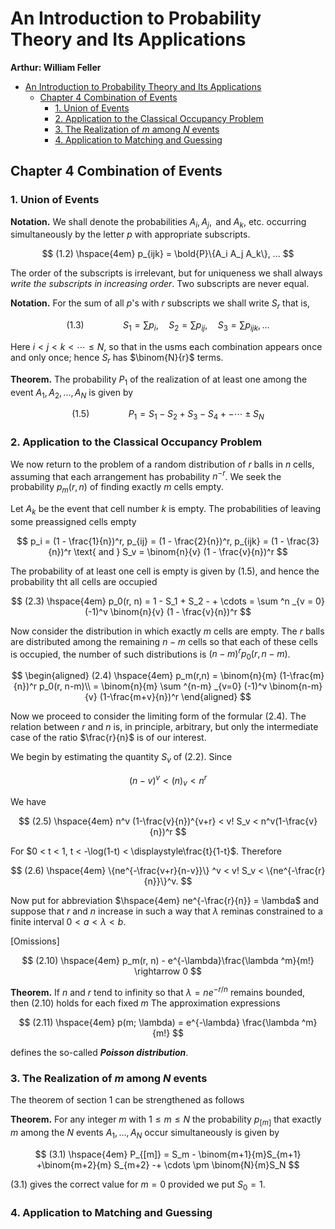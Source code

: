 # An Introduction to Probability Theory and Its Applications

**Arthur: William Feller**

- [An Introduction to Probability Theory and Its Applications](#an-introduction-to-probability-theory-and-its-applications)
  - [Chapter 4 Combination of Events](#chapter-4-combination-of-events)
    - [1. Union of Events](#1-union-of-events)
    - [2. Application to the Classical Occupancy Problem](#2-application-to-the-classical-occupancy-problem)
    - [3. The Realization of $m$ among $N$ events](#3-the-realization-of-m-among-n-events)
    - [4. Application to Matching and Guessing](#4-application-to-matching-and-guessing)

## Chapter 4 Combination of Events

### 1. Union of Events

**Notation.** We shall denote the probabilities $A_i, A_j, \text{ and } A_k$, etc. occurring simultaneously by the letter $p$ with appropriate subscripts.

$$
(1.2) \hspace{4em} p_{ijk} = \bold{P}\{A_i A_j A_k\}, ...
$$

The order of the subscripts is irrelevant, but for uniqueness we shall always *write the subscripts in increasing order*. Two subscripts are never equal.

**Notation.** For the sum of all $p$'s with $r$ subscripts we shall write $S_r$ that is,

$$
(1.3) \hspace{4em} S_1 = \sum p_i, \hspace{1em} S_2 = \sum p_{ij}, \hspace{1em} S_3 = \sum p_{ijk}, ...
$$

Here $i < j < k < \cdots \le N$, so that in the usms each combination appears once and only once; hence $S_r$ has $\binom{N}{r}$ terms.

**Theorem.** The probability $P_1$ of the realization of at least one among the event $A_1, A_2, ..., A_N$ is given by

$$
(1.5) \hspace{4em} P_1 = S_1 - S_2 + S_3 - S_4 + - \cdots \pm S_N
$$

### 2. Application to the Classical Occupancy Problem

We now return to the problem of a random distribution of $r$ balls in $n$ cells, assuming that each arrangement has probability $n^{-r}$. We seek the probability $p_m(r,n)$ of finding exactly $m$ cells empty.

Let $A_k$ be the event that cell number $k$ is empty. The probabilities of leaving some preassigned cells empty

$$
p_i = (1 - \frac{1}{n})^r, p_{ij} = (1 - \frac{2}{n})^r, p_{ijk} = (1 - \frac{3}{n})^r \text{ and } S_v = \binom{n}{v} (1 - \frac{v}{n})^r
$$

The probability of at least one cell is empty is given by (1.5), and hence the probability tht all cells are occupied

$$
(2.3) \hspace{4em} p_0(r, n) = 1 - S_1 + S_2 - + \cdots = \sum ^n _{v = 0} (-1)^v \binom{n}{v} (1 - \frac{v}{n})^r
$$

Now consider the distribution in which exactly $m$ cells are empty. The $r$ balls are distributed among the remaining $n - m$ cells so that each of these cells is occupied, the number of such distributions is $(n - m)^r p_0(r, n - m)$.

$$
\begin{aligned}
(2.4) \hspace{4em} p_m(r,n) = \binom{n}{m} (1-\frac{m}{n})^r p_0(r, n-m)\\
= \binom{n}{m} \sum ^{n-m} _{v=0} (-1)^v \binom{n-m}{v} (1-\frac{m+v}{n})^r
\end{aligned}
$$

Now we proceed to consider the limiting form of the formular (2.4). The relation between $r$ and $n$ is, in principle, arbitrary, but only the intermediate case of the ratio $\frac{r}{n}$ is of our interest.

We begin by estimating the quantity $S_v$ of (2.2). Since

$$
(n-v)^v < (n)_v < n^r
$$

We have

$$
(2.5) \hspace{4em} n^v (1-\frac{v}{n})^{v+r} < v! S_v < n^v(1-\frac{v}{n})^r
$$

For $0 < t < 1, t < -\log(1-t) < \displaystyle\frac{t}{1-t}$. Therefore

$$
(2.6) \hspace{4em} \{ne^{-\frac{v+r}{n-v}}\} ^v < v! S_v < \{ne^{-\frac{r}{n}}\}^v.
$$

Now put for abbreviation $\hspace{4em} ne^{-\frac{r}{n}} = \lambda$
and suppose that $r$ and $n$ increase in such a way that $\lambda$ reminas constrained to a finite interval $0 < a < \lambda < b$.

[Omissions]

$$
(2.10) \hspace{4em} p_m(r, n) - e^{-\lambda}\frac{\lambda ^m}{m!} \rightarrow 0
$$

**Theorem.** If $n$ and $r$ tend to infinity so that $\lambda = ne^{-r/n}$ remains bounded, then (2.10) holds for each fixed $m$
The approximation expressions

$$
(2.11) \hspace{4em} p(m; \lambda) = e^{-\lambda} \frac{\lambda ^m}{m!}
$$

defines the so-called ***Poisson distribution***.

### 3. The Realization of $m$ among $N$ events

The theorem of section 1 can be strengthened as follows

**Theorem.** For any integer $m$ with $1 \le m \le N$ the probability $p_{[m]}$ that exactly $m$ among the $N$ events $A_1, ..., A_N$ occur simultaneously is given by

$$
(3.1) \hspace{4em} P_{[m]} = S_m - \binom{m+1}{m}S_{m+1} +\binom{m+2}{m} S_{m+2} -+ \cdots \pm \binom{N}{m}S_N
$$

(3.1) gives the correct value for $m = 0$ provided we put $S_0 = 1$.

### 4. Application to Matching and Guessing
